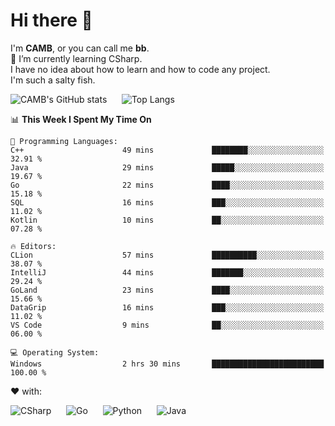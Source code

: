 # Hi there 👋
<!--
**CAMB-dev/CAMB-dev** is a ✨ _special_ ✨ repository because its `README.md` (this file) appears on your GitHub profile.

Here are some ideas to get you started:

- 🔭 I’m currently working on ...
- 🌱 I’m currently learning ...
- 👯 I’m looking to collaborate on ...
- 🤔 I’m looking for help with ...
- 💬 Ask me about ...
- 📫 How to reach me: ...
- 😄 Pronouns: ...
- ⚡ Fun fact: ...
-->
 I'm **CAMB**, or you can call me **bb**.  
 🌱 I’m currently learning CSharp.  
 I have no idea about how to learn and how to code any project.  
 I'm such a salty fish.
 
 
![CAMB's GitHub stats](https://github-readme-stats.vercel.app/api?username=CAMB-dev&show_icons=true&theme=tokyonight)
&nbsp;&nbsp;&nbsp;&nbsp;
![Top Langs](https://github-readme-stats.vercel.app/api/top-langs/?username=CAMB-dev&langs_count=5&theme=tokyonight)


<!--START_SECTION:waka-->
📊 **This Week I Spent My Time On** 

```text
💬 Programming Languages: 
C++                      49 mins             ████████░░░░░░░░░░░░░░░░░   32.91 % 
Java                     29 mins             █████░░░░░░░░░░░░░░░░░░░░   19.67 % 
Go                       22 mins             ████░░░░░░░░░░░░░░░░░░░░░   15.18 % 
SQL                      16 mins             ███░░░░░░░░░░░░░░░░░░░░░░   11.02 % 
Kotlin                   10 mins             ██░░░░░░░░░░░░░░░░░░░░░░░   07.28 % 

🔥 Editors: 
CLion                    57 mins             ██████████░░░░░░░░░░░░░░░   38.07 % 
IntelliJ                 44 mins             ███████░░░░░░░░░░░░░░░░░░   29.24 % 
GoLand                   23 mins             ████░░░░░░░░░░░░░░░░░░░░░   15.66 % 
DataGrip                 16 mins             ███░░░░░░░░░░░░░░░░░░░░░░   11.02 % 
VS Code                  9 mins              ██░░░░░░░░░░░░░░░░░░░░░░░   06.00 % 

💻 Operating System: 
Windows                  2 hrs 30 mins       █████████████████████████   100.00 % 
```


<!--END_SECTION:waka-->


❤ with:

![CSharp](https://img.shields.io/badge/CSharp-%23512BD4?style=for-the-badge&logo=.net)
&nbsp;&nbsp;&nbsp;&nbsp;
![Go](https://img.shields.io/badge/Go-000000?style=for-the-badge&logo=go)
&nbsp;&nbsp;&nbsp;&nbsp;
![Python](https://img.shields.io/badge/Python-000000?style=for-the-badge&logo=python)
&nbsp;&nbsp;&nbsp;&nbsp;
![Java](https://img.shields.io/badge/Java-964B00?style=for-the-badge&logo=openjdk)
